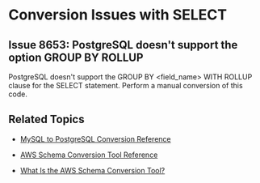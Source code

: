 # Conversion Issues with SELECT<a name="sct-reference-MySQL-PostgreSQL-SELECT"></a>

## Issue 8653: PostgreSQL doesn't support the option GROUP BY ROLLUP<a name="sct-reference-8653"></a>

PostgreSQL doesn't support the GROUP BY <field\_name> WITH ROLLUP clause for the SELECT statement\. Perform a manual conversion of this code\.

## Related Topics<a name="sct-reference-MySQL-PostgreSQL-SELECT-related"></a>

+  [MySQL to PostgreSQL Conversion Reference](sct-reference-MySQL-PostgreSQL.md) 

+  [AWS Schema Conversion Tool Reference](CHAP_SchemaConversionTool.Reference.md) 

+  [What Is the AWS Schema Conversion Tool?](Welcome.md) 